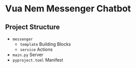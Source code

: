 # Vua Nem Messenger Chatbot

## Project Structure

- `messenger`
    - `template` Building Blocks
    - `service` Actions
- `main.py` Server
- `pyproject.toml` Manifest
